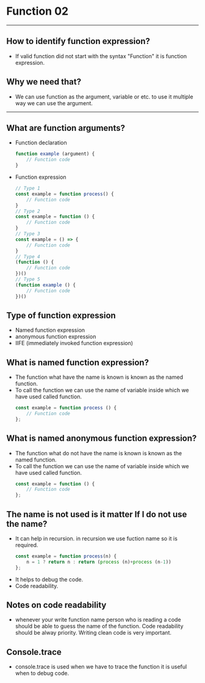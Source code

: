 # Function 02

---

## How to identify function expression?

- If valid function did not start with the syntax "Function" it is function expression.

## Why we need that?

- We can use function as the argument, variable or etc. to use it multiple way we can use the argument.

---

## What are function arguments?

- Function declaration

    ```javascript
    function example (argument) {
        // Function code
    }
    ```
- Function expression
    ```javascript
    // Type 1
    const example = function process() {
        // Function code
    }
    // Type 2
    const example = function () {
        // Function code
    }
    // Type 3
    const example = () => {
        // Function code
    }
    // Type 4
    (function () {
        // Function code
    })()
    // Type 5
    (function example () {
        // Function code
    })()
    ```

## Type of function expression
- Named function expression
- anonymous function expression
- IIFE (immediately invoked function expression)

## What is named function expression?
- The function what have the name is known is known as the named function.
- To call the function we can use the name of variable inside which we have used called function. 
    ```javascript
    const example = function process () {
        // Function code
    };
    ```

## What is named anonymous function expression?
- The function what do not have the name is known is known as the named function.
- To call the function we can use the name of variable inside which we have used called function. 
    ```javascript
    const example = function () {
        // Function code
    };
    ```
## The name is not used is it matter If I do not use the name?
- It can help in recursion. in recursion we use fuction name so it is required.
    ```javascript
    const example = function process(n) {
        n = 1 ? return n : return (process (n)+process (n-1)) 
    };
    ```
- It helps to debug the code.
- Code readability.

## Notes on code readability 
- whenever your write function name person who is reading a code should be able to guess the name of the function. Code readability should be alway priority. Writing clean code is very important. 

## Console.trace
- console.trace is used when we have to trace the function it is useful when to debug code. 
